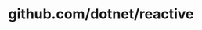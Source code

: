 ---
layout: post
title: github.com/dotnet/reactive
categories: link
tags: [انگلیسی, برنامه‌نویسی]
---